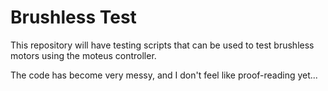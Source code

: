 # Brushless Test

This repository will have testing scripts that can be used to test brushless motors using the moteus controller.

The code has become very messy, and I don't feel like proof-reading yet... 